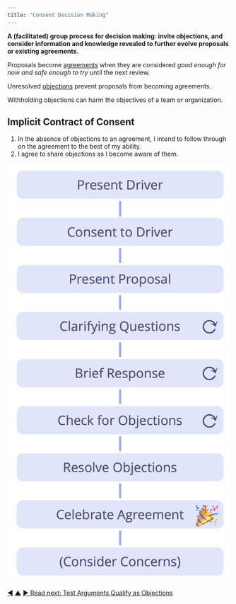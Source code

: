 ```yaml
---
title: "Consent Decision Making"
---
```



**A (facilitated) group process for decision making: invite objections, and consider information and knowledge revealed to further evolve proposals or existing agreements.**

Proposals become <a href="#" class="tooltip" title="Agreement: An agreed upon guideline, process, protocol or policy designed to guide the flow of value.">agreements</a> when they are considered _good enough for now and safe enough to try_ until the next review.

Unresolved <a href="#" class="tooltip" title="Objection: An argument – relating to a proposal, agreement, activity or the existing state of affairs – that reveals consequences or risks you&#x27;d rather avoid, or demonstrates worthwhile ways to improve.">objections</a> prevent proposals from becoming agreements.

Withholding objections can harm the objectives of a team or organization.

## Implicit Contract of Consent

1.   In the absence of objections to an agreement, I intend to follow through on the agreement to the best of my ability.
2.   I agree to share objections as I become aware of them.

![Consent Decision Making](img/agreements/consent-decision-making.png)


<div class="bottom-nav">
<a href="describe-organizational-drivers.html" title="Back to: Describe Organizational Drivers">◀</a> <a href="co-creation-and-evolution.html" title="Up: Co-Creation and Evolution">▲</a> <a href="test-arguments-qualify-as-objections.html" title="Read next: Test Arguments Qualify as Objections">▶ Read next: Test Arguments Qualify as Objections</a>
</div>


<script type="text/javascript">
Mousetrap.bind('g n', function() {
    window.location.href = 'test-arguments-qualify-as-objections.html';
    return false;
});
</script>

